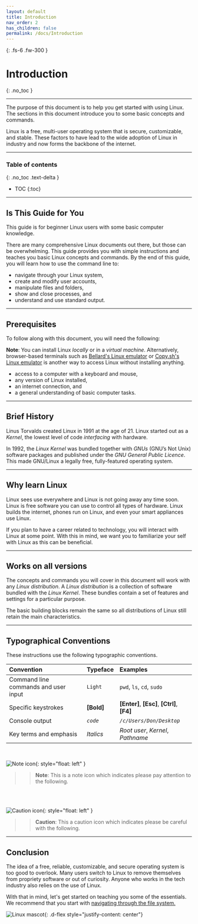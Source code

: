 ```yaml
---
layout: default
title: Introduction
nav_order: 2
has_children: false
permalink: /docs/Introduction
---
```


{: .fs-6 .fw-300 }

# Introduction
{: .no_toc }

---

The purpose of this document is to help you get started with using Linux. The sections in this document introduce you to some basic concepts and commands.

Linux is a free, multi-user operating system that is secure, customizable, and stable. These factors to have lead to the wide adoption of Linux in industry and now forms the backbone of the internet.

---

### Table of contents
{: .no_toc .text-delta }
* TOC
{:toc}

---

## Is This Guide for You

This guide is for beginner Linux users with some basic computer knowledge.

There are many comprehensive Linux documents out there, but those can be overwhelming. This guide provides you with simple instructions and teaches you basic Linux concepts and commands. By the end of this guide, you will learn how to use the command line to:

* navigate through your Linux system,
* create and modify user accounts,
* manipulate files and folders,
* show and close processes, and
* understand and use standard output.

---

## Prerequisites

To follow along with this document, you will need the following:

**Note**: You can install Linux _locally_ or in a _virtual machine_. Alternatively, browser-based terminals such as [Bellard's Linux emulator](https://bellard.org/jslinux/ "Browser Linux emulator") or [Copy.sh's Linux emulator](https://copy.sh/v86/ "Browser Linux emulator") is another way to access Linux without installing anything.    

- access to a computer with a keyboard and mouse,
- any version of Linux installed,
- an internet connection, and
- a general understanding of basic computer tasks.

---

## Brief History
Linus Torvalds created Linux in 1991 at the age of 21. Linux started out as a _Kernel_, the lowest level of code _interfacing_ with hardware.

In 1992, the _Linux Kernel_ was bundled together with _GNUs_ (GNU’s Not Unix) software packages and published under the _GNU General Public Licence_. This made GNU/Linux a legally free, fully-featured operating system.

---

## Why learn Linux
Linux sees use everywhere and Linux is not going away any time soon. Linux is free software you can use to control all types of hardware. Linux builds the internet, phones run on Linux, and even your smart appliances use Linux.

If you plan to have a career related to technology, you will interact with Linux at some point. With this in mind, we want you to familiarize your self with Linux as this can be beneficial.

---

## Works on all versions

The concepts and commands you will cover in this document will work with any _Linux distribution_. A _Linux distribution_ is a collection of software bundled with the _Linux Kernel_. These bundles contain a set of features and settings for a particular purpose.

The basic building blocks remain the same so all distributions of Linux still retain the main characteristics.

---

## Typographical Conventions

These instructions use the following typographic conventions.

| Convention                           | Typeface      | Examples                                         |
| :----                                | :----         | :----                                            |
| Command line commands and user input |   ```Light``` |     ```pwd```, ```ls```, ```cd```, ```sudo```    |
| Specific keystrokes                  |   **[Bold]**  |     **[Enter]**, **[Esc]**, **[Ctrl]**, **[F4]** |
| Console output                       |   *`code`*    |     *`/c/Users/Don/Desktop`*                     |
| Key terms and emphasis               |   _Italics_   |     _Root user_, _Kernel_, _Pathname_            |

<br />

![Note icon](https://github.com/dl90/linux-basics/blob/gh-pages/docs/images/icons/note.png?raw=true "Note"){: style="float: left" }
>> **Note**: This is a note icon which indicates please pay attention to the following.
<br />
<br />

![Caution icon](https://github.com/dl90/linux-basics/blob/gh-pages/docs/images/icons/caution.png?raw=true "Caution"){: style="float: left" }
>> **Caution**: This a caution icon which indicates please be careful with the following.

---

## Conclusion
The idea of a free, reliable, customizable, and secure operating system is too good to overlook. Many users switch to Linux to remove themselves from propriety software or out of curiosity. Anyone who works in the tech industry also relies on the use of Linux.

With that in mind, let's get started on teaching you some of the essentials. We recommend that you start with [navigating through the file system.](https://dl90.github.io/linux-basics/docs/navigating)

![Linux mascot](https://github.com/dl90/linux-basics/blob/gh-pages/docs/images/icons/tux.png?raw=true "Tux"){: .d-flex style="justify-content: center"}

